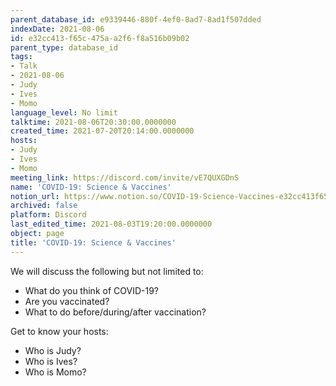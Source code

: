 ```yaml
---
parent_database_id: e9339446-880f-4ef0-8ad7-8ad1f507dded
indexDate: 2021-08-06
id: e32cc413-f65c-475a-a2f6-f8a516b09b02
parent_type: database_id
tags:
- Talk
- 2021-08-06
- Judy
- Ives
- Momo
language_level: No limit
talktime: 2021-08-06T20:30:00.0000000
created_time: 2021-07-20T20:14:00.0000000
hosts:
- Judy
- Ives
- Momo
meeting_link: https://discord.com/invite/vE7QUXGDnS
name: 'COVID-19: Science & Vaccines'
notion_url: https://www.notion.so/COVID-19-Science-Vaccines-e32cc413f65c475aa2f6f8a516b09b02
archived: false
platform: Discord
last_edited_time: 2021-08-03T19:20:00.0000000
object: page
title: 'COVID-19: Science & Vaccines'
---
```



We will discuss the following but not limited to:
   - What do you think of COVID-19?
   - Are you vaccinated?
   - What to do before/during/after vaccination?

Get to know your hosts:
   - Who is Judy?
   - Who is Ives?
   - Who is Momo?



